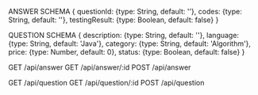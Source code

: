 ANSWER SCHEMA
{
    questionId: {type: String, default: ''},
    codes: {type: String, default: ''},
    testingResult: {type: Boolean, default: false}
}

QUESTION SCHEMA
{
    description: {type: String, default: ''},
    language: {type: String, default: 'Java'},
    category: {type: String, default: 'Algorithm'},
    price: {type: Number, default: 0},
    status: {type: Boolean, default: false}
}

GET     /api/answer
GET     /api/answer/:id
POST    /api/answer

GET     /api/question
GET     /api/question/:id
POST    /api/question